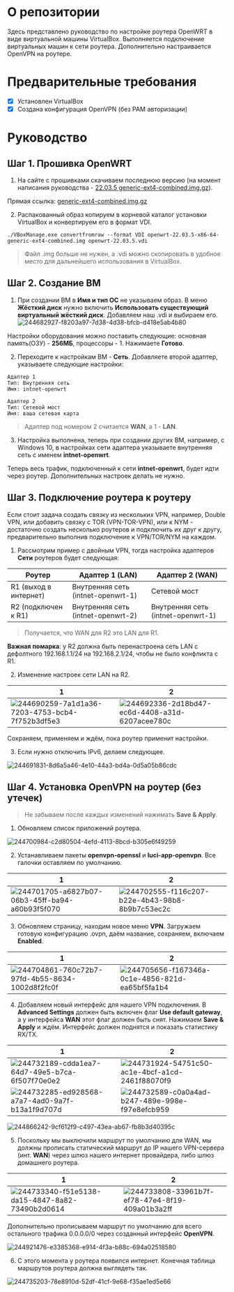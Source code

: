 # О репозитории
Здесь представлено руководство по настройке роутера OpenWRT в виде виртуальной машины VirtualBox. Выполняется подключение виртуальных машин к сети роутера. Дополнительно настраивается OpenVPN на роутере.

# Предварительные требования
- [x] Установлен VirtualBox
- [x] Создана конфигурация OpenVPN (без PAM авторизации)

# Руководство
## Шаг 1. Прошивка OpenWRT
1. На сайте с прошивками скачиваем последнюю версию (на момент написания руководства - [22.03.5 generic-ext4-combined.img.gz](https://downloads.openwrt.org/releases/22.03.5/targets/x86/64/)).

Прямая ссылка: [generic-ext4-combined.img.gz](https://downloads.openwrt.org/releases/22.03.5/targets/x86/64/openwrt-22.03.5-x86-64-generic-ext4-combined.img.gz)

2. Распакованный образ копируем в корневой каталог установки VirtualBox и конвертируем его в формат VDI.
```
./VBoxManage.exe convertfromraw --format VDI openwrt-22.03.5-x86-64-generic-ext4-combined.img openwrt-22.03.5.vdi
```
> Файл .img больше не нужен, а .vdi можно скопировать в удобное место для дальнейшего использования в VirtualBox.

## Шаг 2. Создание ВМ
1. При создании ВМ в **Имя и тип ОС** не указываем образ. В меню **Жёсткий диск** нужно включить **Использовать существующий виртуальный жёсткий диск**. Добавляем наш .vdi и выбираем его.
![244682927-f8203a97-7d38-4d38-bfcb-d418e5ab4b80](https://github.com/craftdome/Guide-OpenWRT-VirtualBox/assets/21179689/73b2cdc8-1e19-42d2-8050-f3d3815c57a3)

Настройки оборудования можно поставить следующие: основная память(ОЗУ) - **256МБ**, процессоры - 1.
Нажимаете **Готово**.

2. Переходите к настройкам ВМ - **Сеть**. Добавляете второй адаптер, указываете следующие настройки:
```
Адаптер 1
Тип: Внутренняя сеть
Имя: intnet-openwrt

Адаптер 2
Тип: Сетевой мост
Имя: ваша сетевая карта
```
> Адаптер под номером 2 считается **WAN**, а 1 - **LAN**.

3. Настройка выполнена, теперь при создании других ВМ, например, с Windows 10, в настройках сети адаптера указываете внутренняя сеть с именем **intnet-openwrt**.

Теперь весь трафик, подключенный к сети **intnet-openwrt**, будет идти через роутер. Дополнительных настроек делать не нужно.

## Шаг 3. Подключение роутера к роутеру

Если стоит задача создать связку из нескольких VPN, например, Double VPN, или добавить связку с TOR (VPN-TOR-VPN), или к NYM - достаточно создать несколько роутеров и подключить их друг к другу, предварительно выполнив подключение к VPN/TOR/NYM на каждом.

1. Рассмотрим пример с двойным VPN, тогда настройка адаптеров **Сети** роутеров будет следующая:

| Роутер  | Адаптер 1 (LAN) | Адаптер 2 (WAN) |
| ------------- | ------------- | ------------- |
|R1 (выход в интернет)|Внутренняя сеть (intnet-openwrt-1)|Сетевой мост|
|R2 (подключен к R1)|Внутренняя сеть (intnet-openwrt-2)|Внутренняя сеть (intnet-openwrt-1)|

> Получается, что WAN для R2 это LAN для R1.

**Важная помарка**: у R2 должна быть перенастроена сеть LAN с дефолтного 192.168.1.1/24 на 192.168.2.1/24, чтобы не было конфликта с R1.

2. Изменение настроек сети LAN на R2.

| 1  | 2 |
| ------------- | ------------- |
| ![244690259-7a1d1a36-7203-4753-bcb4-7f752b3df5e3](https://github.com/craftdome/Guide-OpenWRT-VirtualBox/assets/21179689/757518cd-94d7-4a67-996e-61843274fe90) | ![244692336-2d18bd47-ec6d-4408-a31d-6207acee780c](https://github.com/craftdome/Guide-OpenWRT-VirtualBox/assets/21179689/62812471-3987-42f3-9297-5fce98a137a9) |

Сохраняем, применяем и ждём, пока роутер применит настройки.

3. Если нужно отключить IPv6, делаем следующее.

![244691831-8d6a5a46-4e10-44a3-bd4a-0d5a05b86cdc](https://github.com/craftdome/Guide-OpenWRT-VirtualBox/assets/21179689/2bd319d2-c4ef-4a59-8364-ff8103d6c848)


## Шаг 4. Установка OpenVPN на роутер (без утечек)
> Не забываем после каждых изменений нажимать **Save & Apply**.

1. Обновляем список приложений роутера.

![244700984-c2d80504-4efd-4113-8bcd-b305e6f49259](https://github.com/craftdome/Guide-OpenWRT-VirtualBox/assets/21179689/b2c23999-24ed-45b9-80f4-1163223ed33b)

2. Устанавливаем пакеты **openvpn-openssl** и **luci-app-openvpn**. Все галочки оставляем по умолчанию.

| 1  | 2 |
| ------------- | ------------- |
| ![244701705-a6827b07-06b3-45ff-ba94-a60b93f5f070](https://github.com/craftdome/Guide-OpenWRT-VirtualBox/assets/21179689/444d9395-d9bb-46d4-a2fa-8fd2445f4806) | ![244702555-f116c207-b22e-4b43-98b8-8b9b7c53ec2c](https://github.com/craftdome/Guide-OpenWRT-VirtualBox/assets/21179689/ae80502a-b810-42b8-8165-ac1975217321) |

3. Обновляем страницу, находим новое меню **VPN**. Загружаем готовую конфигурацию .ovpn, даём название, сохраняем, включаем **Enabled**.

| 1  | 2 |
| ------------- | ------------- |
| ![244704861-760c72b7-97fd-4b55-8634-1002d8f2fc0f](https://github.com/craftdome/Guide-OpenWRT-VirtualBox/assets/21179689/fdf22856-e853-4053-933c-6e05a27b7e7a) | ![244705656-f167346a-0c1e-4856-821d-ea65bf5fa1b4](https://github.com/craftdome/Guide-OpenWRT-VirtualBox/assets/21179689/863dba91-47d3-463d-9fff-a867f4eb7979) |

4. Добавляем новый интерфейс для нашего VPN подключения. В **Advanced Settings** должен быть включен флаг **Use default gateway**, а у интерфейса **WAN** этот флаг должен быть снят.
Нажимаем **Save & Apply** и ждём. Интерфейс должен поднятся и показать статистику RX/TX.

| 1  | 2 |
| ------------- | ------------- |
|![244732189-cdda1ea7-64d7-49e5-b7ca-6f507f70e0e2](https://github.com/craftdome/Guide-OpenWRT-VirtualBox/assets/21179689/ef4c51b8-9c01-4ee5-b4c4-89799821221d)|![244731924-54751c50-ac1e-4bcf-a1cd-2461f88070f9](https://github.com/craftdome/Guide-OpenWRT-VirtualBox/assets/21179689/6f2f684f-eaeb-452c-924c-f090a11f6d60)|
|![244732285-ed928568-a7a7-4ad0-9a7f-b13a1f9d707d](https://github.com/craftdome/Guide-OpenWRT-VirtualBox/assets/21179689/71bdf0b3-ba51-4457-b3da-ac3904c643eb)|![244732589-c0a0a4ad-b247-489e-998e-f97e8efcb959](https://github.com/craftdome/Guide-OpenWRT-VirtualBox/assets/21179689/c9ee97ff-762d-4b47-87fa-4f3edc7c2bb8)|

![244866242-9cf612f9-c497-43ea-ab67-fb8b3d40395c](https://github.com/craftdome/Guide-OpenWRT-VirtualBox/assets/21179689/3db9ed6e-ce98-4170-a3db-11a55b1f82a1)

5. Поскольку мы выключили маршрут по умолчанию для WAN, мы должны прописать статический маршрут до IP нашего VPN-сервера (инт. **WAN**) через шлюз нашего интернет провайдера, либо шлюз домашнего роутера.

| 1  | 2 |
| ------------- | ------------- |
|![244733340-f51e5138-da15-4847-8a82-73490b2d0614](https://github.com/craftdome/Guide-OpenWRT-VirtualBox/assets/21179689/d1d170ee-ac71-4048-ac1f-1de529ea70f3)|![244733808-33961b7f-ef78-47e4-8f19-409a01b3a2ff](https://github.com/craftdome/Guide-OpenWRT-VirtualBox/assets/21179689/5d92f7b1-eee0-4cbe-8e06-a0a849b1574d)|

Дополнительно прописываем маршрут по умолчанию для всего остального трафика 0.0.0.0/0 через созданный интерфейс **OpenVPN**.

![244921476-e3385368-e914-4f3a-b88c-694a02518580](https://github.com/craftdome/Guide-OpenWRT-VirtualBox/assets/21179689/7c4a2985-969a-4332-a272-639d5b253565)

6. С этого момента у роутера появился интернет. Конечная таблица маршрутов роутера должна выглядеть так.

![244735203-78e8910d-52df-41cf-9e68-f35ae1ed5e66](https://github.com/craftdome/Guide-OpenWRT-VirtualBox/assets/21179689/a49e0df6-c014-4f7d-aa2e-56f77ba48f96)
